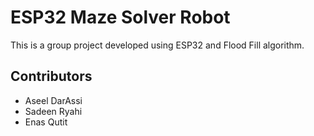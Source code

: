 # ESP32 Maze Solver Robot

This is a group project developed using ESP32 and Flood Fill algorithm.

## Contributors
- Aseel DarAssi
- Sadeen Ryahi
- Enas Qutit 
